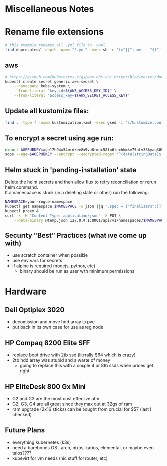 # Miscellaneous Notes

# Rename file extensions
```bash
# this example renames all .yml file to .yaml
find deprecated/ -depth -name "*.yml" -exec sh -c 'f="{}"; mv -- "$f" "${f%.yml}.yaml"' \;
```

## aws
```bash
# https://github.com/kubernetes-sigs/aws-ebs-csi-driver/blob/master/docs/install.md
kubectl create secret generic aws-secret \
    --namespace kube-system \
    --from-literal "key_id=${AWS_ACCESS_KEY_ID}" \
    --from-literal "access_key=${AWS_SECRET_ACCESS_KEY}"
```

## Update all kustomize files:
```bash
find . -type f -name kustomization.yaml -exec gsed -i 's/kustomize.config.k8s.io\/v1beta1/kustomize.config.k8s.io\/v1/g' {} \;
```
## To encrypt a secret using age run: 
```bash
export AGEPUBKEY=age17h94x54mrdkee8u9vu8rmnc58fn6lnxhkmkv75atv33kyaq309xq6v5ffn
sops --age=$AGEPUBKEY --encrypt --encrypted-regex '^(data|stringData)$' --in-place <file>
```

## Helm stuck in 'pending-installation' state
Delete the helm secrets and then allow flux to retry reconciliation or rerun helm command.  
If a namespace is stuck (in a deleting state or other) run the following:
```bash
NAMESPACE=your-rogue-namespace
kubectl get namespace $NAMESPACE -o json |jq '.spec = {"finalizers":[]}' >temp.json
kubectl proxy &
curl -k -H "Content-Type: application/json" -X PUT \
    --data-binary @temp.json 127.0.0.1:8001/api/v1/namespaces/$NAMESPACE/finalize
```
## Security "Best" Practices (what ive come up with)
- use scratch container when possible
- use env vars for secrets
- if alpine is required (nodejs, python, etc)
    - binary should be run as user with minimum permissions

# Hardware

## Dell Optiplex 3020
- decomission and move hdd array to pve
- put back in its own case for use as reg node

## HP Compaq 8200 Elite SFF 
- replace boot drive with 2tb ssd (literally $64 which is crazy)
- 2tb hdd array was stupid and a waste of money
    - going to replace this with a couple 4 or 8tb ssds when prices get right

## HP EliteDesk 800 Gx Mini
- G2 and G3 are the most cost effective atm
- G2, G3, G4 are all great since they max out at 32gs of ram
- ram upgrade (2x16 sticks) can be bought from crucial for $57 (last I checked)

## Future Plans
- everything kubernetes (k3s)
- need a barebones OS...arch, nixos, karios, elemental, or maybe even talos????
- kubevirt for vm needs (nic stuff for router, etc)
